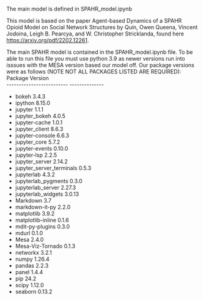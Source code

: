 The main model is defined in SPAHR_model.ipynb

This model is based on the paper Agent-based Dynamics of a SPAHR Opioid Model on
Social Network Structures by Quin, Owen Queena, Vincent Jodoina, Leigh B. Pearcya, and W. Christopher
Stricklanda, found here https://arxiv.org/pdf/2202.12261.

The main SPAHR model is contained in the SPAHR_model.ipynb file. 
To be able to run this file you must use python 3.9 as newer versions 
run into isssues with the MESA version based our model off. Our 
package versions were as follows (NOTE NOT ALL PACKAGES LISTED ARE REQUIRED):<br>
Package                   Version<br>
------------------------- --------------<br>
* bokeh                     3.4.3
* ipython                   8.15.0
* jupyter                   1.1.1
* jupyter_bokeh             4.0.5
* jupyter-cache             1.0.1
* jupyter_client            8.6.3
* jupyter-console           6.6.3
* jupyter_core              5.7.2
* jupyter-events            0.10.0
* jupyter-lsp               2.2.5
* jupyter_server            2.14.2
* jupyter_server_terminals  0.5.3
* jupyterlab                4.3.2
* jupyterlab_pygments       0.3.0
* jupyterlab_server         2.27.3
* jupyterlab_widgets        3.0.13
* Markdown                  3.7
* markdown-it-py            2.2.0
* matplotlib                3.9.2
* matplotlib-inline         0.1.6
* mdit-py-plugins           0.3.0
* mdurl                     0.1.0
* Mesa                      2.4.0
* Mesa-Viz-Tornado          0.1.3
* networkx                  3.2.1
* numpy                     1.26.4
* pandas                    2.2.3
* panel                     1.4.4
* pip                       24.2
* scipy                     1.12.0
* seaborn                   0.13.2

